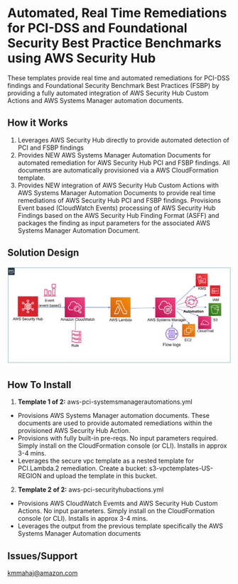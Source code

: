 <p align="center">
</p>

# Automated, Real Time Remediations for PCI-DSS and Foundational Security Best Practice Benchmarks using AWS Security Hub

These templates provide real time and automated remediations for PCI-DSS findings and Foundational Security Benchmark Best Practices (FSBP) by providing a fully automated integration of AWS Security Hub Custom Actions and AWS Systems Manager automation documents.


## How it Works

1. Leverages AWS Security Hub directly to provide automated detection of PCI and FSBP findings
2. Provides NEW AWS Systems Manager Automation Documents for automated remediation for AWS Security Hub PCI and FSBP findings. All documents are automatically provisioned via a AWS CloudFormation template.
3. Provides NEW integration of AWS Security Hub Custom Actions with AWS Systems Manager Automation Documents to provide real time remediations of AWS Security Hub PCI and FSBP findings. Provisions Event based (CloudWatch Events) processing of AWS Security Hub Findings based on the AWS Security Hub Finding Format (ASFF) and packages the finding as input parameters for the associated AWS Systems Manager Automation Document.


## Solution Design

![](images/arch-diagram.png)


## How To Install

1. **Template 1 of 2:** aws-pci-systemsmanagerautomations.yml
* Provisions AWS Systems Manager automation documents. These documents are used to provide automated remediations within the provisioned AWS Security Hub Action.
* Provisions with fully built-in pre-reqs. No input parameters required. Simply install on the CloudFormation console (or CLI). Installs in approx 3-4 mins.
* Leverages the secure vpc template as a nested template for PCI.Lambda.2 remediation. Create a bucket: s3-vpctemplates-US-REGION and upload the template in this bucket.

2. **Template 2 of 2:** aws-pci-securityhubactions.yml
* Provisions AWS CloudWatch Evemts and AWS Security Hub Custom Actions. No input parameters. Simply install on the CloudFormation console (or CLI). Installs in approx 3-4 mins.
* Leverages the output from the previous template specifically the AWS Systems Manager Automation documents



## Issues/Support

kmmahaj@amazon.com

